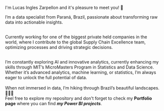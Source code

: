 I'm Lucas Ingles Zarpellon and it's pleasure to meet you! 👋


I’m a data specialist from Paraná, Brazil, passionate about transforming raw data into actionable insights.<br><br>

Currently working for one of the biggest private  held companies in the world, where I contribute to the global Supply Chain Excellence team, optimizing processes and driving strategic decisions.
<br><br>

I’m constantly exploring AI and innovative analytics, currently enhancing my skills through MIT’s MicroMasters Program in Statistics and Data Science. Whether it’s advanced analytics, machine learning, or statistics, I’m always eager to unlock the full potential of data.
<br><br>
When not immersed in data, I’m hiking through Brazil’s beautiful landscapes. 🥾🚶‍♂️
<br>
Feel free to explore my repository and don't forget to check my **Portfolio page** where you can find ***my Power BI projects***.
<!---
lcszarpellon/lcszarpellon is a ✨ special ✨ repository because its `README.md` (this file) appears on your GitHub profile.
You can click the Preview link to take a look at your changes.
--->
